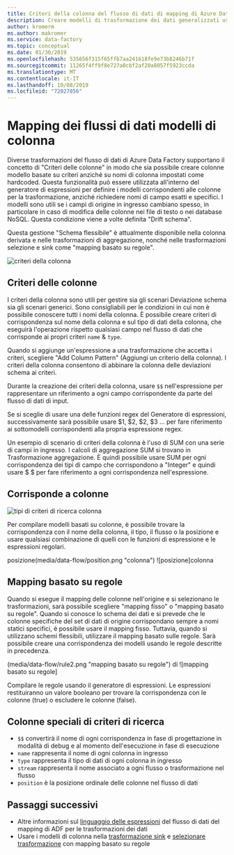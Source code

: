 ```yaml
---
title: Criteri della colonna del flusso di dati di mapping di Azure Data Factory
description: Creare modelli di trasformazione dei dati generalizzati usando Azure Data Factory modelli di colonna nel mapping dei flussi di dati
author: kromerm
ms.author: makromer
ms.service: data-factory
ms.topic: conceptual
ms.date: 01/30/2019
ms.openlocfilehash: 535656f315f65ffb7aa241618fe9e73b8246b71f
ms.sourcegitcommit: 11265f4ff9f8e727a0cbf2af20a8057f5923ccda
ms.translationtype: MT
ms.contentlocale: it-IT
ms.lasthandoff: 10/08/2019
ms.locfileid: "72027856"
---
```

# <a name="mapping-data-flows-column-patterns"></a>Mapping dei flussi di dati modelli di colonna



Diverse trasformazioni del flusso di dati di Azure Data Factory supportano il concetto di "Criteri delle colonne" in modo che sia possibile creare colonne modello basate su criteri anziché su nomi di colonna impostati come hardcoded. Questa funzionalità può essere utilizzata all'interno del generatore di espressioni per definire i modelli corrispondenti alle colonne per la trasformazione, anziché richiedere nomi di campo esatti e specifici. I modelli sono utili se i campi di origine in ingresso cambiano spesso, in particolare in caso di modifica delle colonne nei file di testo o nei database NoSQL. Questa condizione viene a volte definita "Drift schema".

Questa gestione "Schema flessibile" è attualmente disponibile nella colonna derivata e nelle trasformazioni di aggregazione, nonché nelle trasformazioni selezione e sink come "mapping basato su regole".

![criteri della colonna](media/data-flow/columnpattern2.png "Criteri della colonna")

## <a name="column-patterns"></a>Criteri delle colonne
I criteri della colonna sono utili per gestire sia gli scenari Deviazione schema sia gli scenari generici. Sono consigliabili per le condizioni in cui non è possibile conoscere tutti i nomi della colonna. È possibile creare criteri di corrispondenza sul nome della colonna e sul tipo di dati della colonna, che eseguirà l'operazione rispetto qualsiasi campo nel flusso di dati che corrisponde ai propri criteri `name` & `type`.

Quando si aggiunge un'espressione a una trasformazione che accetta i criteri, scegliere "Add Column Pattern" (Aggiungi un criterio della colonna). I criteri della colonna consentono di abbinare la colonna delle deviazioni schema ai criteri.

Durante la creazione dei criteri della colonna, usare `$$` nell'espressione per rappresentare un riferimento a ogni campo corrispondente da parte del flusso di dati di input.

Se si sceglie di usare una delle funzioni regex del Generatore di espressioni, successivamente sarà possibile usare $1, $2, $2, $3 ... per fare riferimento ai sottomodelli corrispondenti alla propria espressione regex.

Un esempio di scenario di criteri della colonna è l'uso di SUM con una serie di campi in ingresso. I calcoli di aggregazione SUM si trovano in Trasformazione aggregazione. È quindi possibile usare SUM per ogni corrispondenza dei tipi di campo che corrispondono a "Integer" e quindi usare $ $ per fare riferimento a ogni corrispondenza nell'espressione.

## <a name="match-columns"></a>Corrisponde a colonne
![](media/data-flow/pattern2.png "tipi di criteri") di ricerca colonna

Per compilare modelli basati su colonne, è possibile trovare la corrispondenza con il nome della colonna, il tipo, il flusso o la posizione e usare qualsiasi combinazione di quelli con le funzioni di espressione e le espressioni regolari.

posizione(media/data-flow/position.png "colonna") ![posizione]colonna

## <a name="rule-based-mapping"></a>Mapping basato su regole
Quando si esegue il mapping delle colonne nell'origine e si selezionano le trasformazioni, sarà possibile scegliere "mapping fisso" o "mapping basato su regole". Quando si conosce lo schema dei dati e si prevede che le colonne specifiche del set di dati di origine corrispondano sempre a nomi statici specifici, è possibile usare il mapping fisso. Tuttavia, quando si utilizzano schemi flessibili, utilizzare il mapping basato sulle regole. Sarà possibile creare una corrispondenza dei modelli usando le regole descritte in precedenza.

(media/data-flow/rule2.png "mapping basato su regole") di ![mapping basato su regole]

Compilare le regole usando il generatore di espressioni. Le espressioni restituiranno un valore booleano per trovare la corrispondenza con le colonne (true) o escludere le colonne (false).

## <a name="pattern-matching-special-columns"></a>Colonne speciali di criteri di ricerca

* `$$` convertirà il nome di ogni corrispondenza in fase di progettazione in modalità di debug e al momento dell'esecuzione in fase di esecuzione
* `name` rappresenta il nome di ogni colonna in ingresso
* `type` rappresenta il tipo di dati di ogni colonna in ingresso
* `stream` rappresenta il nome associato a ogni flusso o trasformazione nel flusso
* `position` è la posizione ordinale delle colonne nel flusso di dati

## <a name="next-steps"></a>Passaggi successivi
* Altre informazioni sul [linguaggio delle espressioni](https://aka.ms/dataflowexpressions) del flusso di dati del mapping di ADF per le trasformazioni dei dati
* Usare i modelli di colonna nella [trasformazione sink](data-flow-sink.md) e [selezionare trasformazione](data-flow-select.md) con mapping basato su regole

